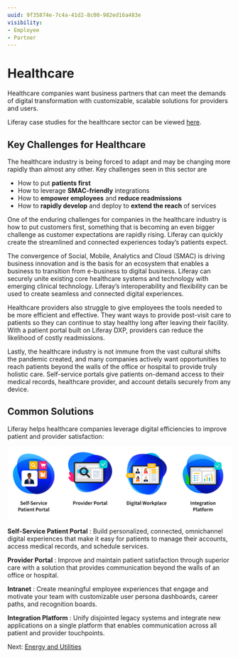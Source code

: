 ```yaml
---
uuid: 9f35874e-7c4a-41d2-8c00-982ed16a483e
visibility: 
- Employee
- Partner
---
```


# Healthcare

Healthcare companies want business partners that can meet the demands of digital transformation with customizable, scalable solutions for providers and users.

Liferay case studies for the healthcare sector can be viewed [here](https://www.liferay.com/resources/case-studies?industries=healthcare).

## Key Challenges for Healthcare

The healthcare industry is being forced to adapt and may be changing more rapidly than almost any other.  Key challenges seen in this sector are

* How to put **patients first**
* How to leverage **SMAC-friendly** integrations
* How to **empower employees** and **reduce readmissions**
* How to **rapidly develop** and deploy to **extend the reach** of services

One of the enduring challenges for companies in the healthcare industry is how to put customers first, something that is becoming an even bigger challenge as customer expectations are rapidly rising. Liferay can quickly create the streamlined and connected experiences today’s patients expect.

The convergence of Social, Mobile, Analytics and Cloud (SMAC) is driving business innovation and is the basis for an ecosystem that enables a business to transition from e-business to digital business. Liferay can securely unite existing core healthcare systems and technology with emerging clinical technology. Liferay’s interoperability and flexibility can be used to create seamless and connected digital experiences.

Healthcare providers also struggle to give employees the tools needed to be more efficient and effective. They want ways to provide post-visit care to patients so they can continue to stay healthy long after leaving their facility. With a patient portal built on Liferay DXP, providers can reduce the likelihood of costly readmissions.

Lastly, the healthcare industry is not immune from the vast cultural shifts the pandemic created, and many companies actively want opportunities to reach patients beyond the walls of the office or hospital to provide truly holistic care. Self-service portals give patients on-demand access to their medical records, healthcare provider, and account details securely from any device.

## Common Solutions

Liferay helps healthcare companies leverage digital efficiencies to improve patient and provider satisfaction:

![Common solutions for healthcare organizations include Self-Service patient portals, provider portals, digital workplaces, and integration platforms.](./healthcare/images/01.png)

**Self-Service Patient Portal** : Build personalized, connected, omnichannel digital experiences that make it easy for patients to manage their accounts, access medical records, and schedule services.

**Provider Portal** : Improve and maintain patient satisfaction through superior care with a solution that provides communication beyond the walls of an office or hospital.

**Intranet** : Create meaningful employee experiences that engage and motivate your team with customizable user persona dashboards, career paths, and recognition boards.

**Integration Platform** : Unify disjointed legacy systems and integrate new applications on a single platform that enables communication across all patient and provider touchpoints.

Next: [Energy and Utilities](./energy-and-utilities.md)

